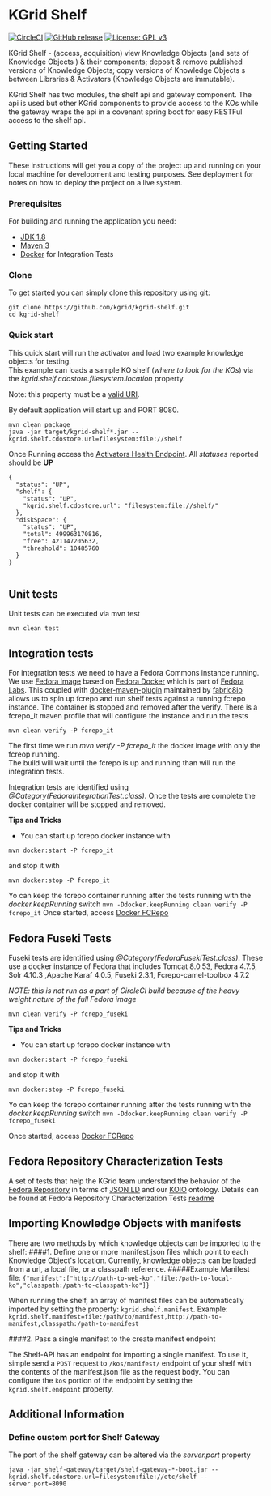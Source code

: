 # KGrid Shelf
[![CircleCI](https://circleci.com/gh/kgrid/kgrid-shelf/tree/master.svg?style=shield)](https://circleci.com/gh/kgrid/kgrid-shelf/tree/master)
[![GitHub release](https://img.shields.io/github/release/kgrid/kgrid-shelf.svg)](https://github.com/kgrid/kgrid-shelf/releases/)
[![License: GPL v3](https://img.shields.io/badge/License-GPLv3-blue.svg)](https://www.gnu.org/licenses/gpl-3.0)

KGrid Shelf - (access, acquisition) view Knowledge Objects  (and sets of Knowledge Objects ) & their components; deposit & remove published versions of Knowledge Objects; copy versions of Knowledge Objects
s between Libraries & Activators (Knowledge Objects are immutable).

KGrid Shelf has two modules, the shelf api and gateway component.  The api is used but other KGrid 
components to provide access to the KOs while the gateway wraps the api in a covenant spring boot for easy RESTFul access to the shelf api.  

## Getting Started

These instructions will get you a copy of the project up and running on your local machine for development and testing purposes. See deployment for notes on how to deploy the project on a live system.

### Prerequisites
For building and running the application you need:

- [JDK 1.8](http://www.oracle.com/technetwork/java/javase/downloads/jdk8-downloads-2133151.html)
- [Maven 3](https://maven.apache.org)
- [Docker](https://www.docker.com/) for Integration Tests 

### Clone
To get started you can simply clone this repository using git:
```
git clone https://github.com/kgrid/kgrid-shelf.git
cd kgrid-shelf
```

### Quick start
This quick start will run the activator and load two example knowledge objects for testing.  
This example can loads a sample KO shelf (_where to look for the KOs_) via the _kgrid.shelf.cdostore.filesystem.location_ property. 

Note: this property must be a [valid URI](https://tools.ietf.org/html/rfc3986).

By default application will start up and PORT 8080. 
```
mvn clean package
java -jar target/kgrid-shelf*.jar --kgrid.shelf.cdostore.url=filesystem:file://shelf
```
Once Running access the [Activators Health Endpoint](http://localhost:8080/health).  All _statuses_ reported should be **UP**

```$xslt
{
  "status": "UP",
  "shelf": {
    "status": "UP",
    "kgrid.shelf.cdostore.url": "filesystem:file://shelf/"
  },
  "diskSpace": {
    "status": "UP",
    "total": 499963170816,
    "free": 421147205632,
    "threshold": 10485760
  }
}
   
```

## Unit tests

Unit tests can be executed via mvn test

```
mvn clean test
```


## Integration tests

For integration tests we need to have a Fedora Commons instance running.  We use 
[Fedora image](https://hub.docker.com/r/kgrid/fcrepo/) based on [Fedora Docker](https://hub.docker.com/r/yinlinchen/fcrepo4-docker/) 
which is part of [Fedora Labs](https://github.com/fcrepo4-labs).  This coupled with
[docker-maven-plugin](https://github.com/fabric8io/docker-maven-plugin) maintained by
 [fabric8io](https://fabric8.io/) allows us to spin up fcrepo and run shelf tests against a running
 fcrepo instance.  The container is stopped and removed after the verify. There is a fcrepo_it 
 maven profile that will configure the instance and run the tests
 
```
mvn clean verify -P fcrepo_it
```
  
The first time we run _mvn verify -P fcrepo_it_ the docker image with only the fcreop running.  
The build will wait until the fcrepo is up and running than will run the integration tests.  
 
Integration tests are identified using _@Category(FedoraIntegrationTest.class)_. Once the tests are complete the docker container will be stopped and removed.

**Tips and Tricks**

 * You can start up fcrepo docker instance with 
 
```mvn docker:start -P fcrepo_it``` 

and stop it with 

```mvn docker:stop -P fcrepo_it```

Yo can keep the fcrepo container running after the tests running with the _docker.keepRunning_ switch
```mvn -Ddocker.keepRunning clean verify -P fcrepo_it```
Once started, access [Docker FCRepo](http://localhost:8080/fcrepo/rest/)

## Fedora Fuseki Tests

Fuseki tests are identified using _@Category(FedoraFusekiTest.class)_. These use a docker instance of
Fedora that includes Tomcat 8.0.53, Fedora 4.7.5, Solr 4.10.3 ,Apache Karaf 4.0.5, Fuseki 2.3.1, Fcrepo-camel-toolbox 4.7.2

_NOTE: this is not run as a part of CircleCI build because of the heavy weight nature of the full Fedora image_
```
mvn clean verify -P fcrepo_fuseki
```
                    
**Tips and Tricks**

 * You can start up fcrepo docker instance with 
 
```mvn docker:start -P fcrepo_fuseki``` 

and stop it with 

```mvn docker:stop -P fcrepo_fuseki```

Yo can keep the fcrepo container running after the tests running with the _docker.keepRunning_ switch
```mvn -Ddocker.keepRunning clean verify -P fcrepo_fuseki```

Once started, access [Docker FCRepo](http://localhost:8080/fcrepo/rest/)


## Fedora Repository Characterization Tests

A set of tests that help the KGrid team understand the behavior of the [Fedora Repository](https://wiki.duraspace.org/display/FF) in 
terms of [JSON LD](https://json-ld.org/) and our [KOIO](http://kgrid.org/koio) ontology.  Details can
be found at Fedora Repository Characterization Tests [readme](etc/fcrepo/readme.md)

## Importing Knowledge Objects with manifests
There are two methods by which knowledge objects can be imported to the shelf:
####1. Define one or more manifest.json files which point to each Knowledge Object's location. 
Currently, knowledge objects can be loaded from a url, a local file, or a classpath reference.
#####Example Manifest file:
````{"manifest":["http://path-to-web-ko","file:/path-to-local-ko","classpath:/path-to-classpath-ko"]}````

When running the shelf, an array of manifest files can be automatically imported by setting the property: ```kgrid.shelf.manifest```.
Example: ```kgrid.shelf.manifest=file:/path/to/manifest,http://path-to-manifest,classpath:/path-to-manifest```

####2. Pass a single manifest to the create manifest endpoint

The Shelf-API has an endpoint for importing a single manifest.
To use it, simple send a `POST` request to `/kos/manifest/` endpoint of your shelf with the contents of the manifest.json 
file as the request body. You can configure the `kos` portion of the endpoint by setting the `kgrid.shelf.endpoint` property.
## Additional Information

### Define custom port for Shelf Gateway
The port of the shelf gateway can be altered via the _server.port_ property 
```
java -jar shelf-gateway/target/shelf-gateway-*-boot.jar --kgrid.shelf.cdostore.url=filesystem:file://etc/shelf --server.port=8090

```
